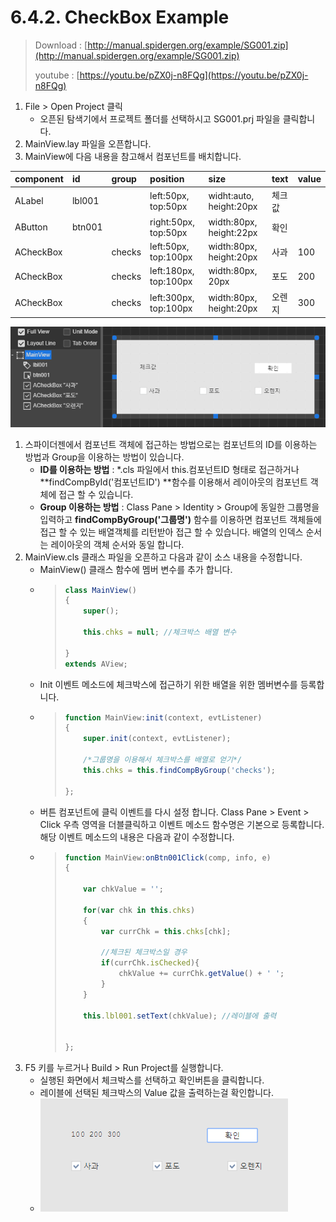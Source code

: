 # 6.4.2. CheckBox Example

> Download : [http://manual.spidergen.org/example/SG001.zip](http://manual.spidergen.org/example/SG001.zip)
>
> youtube : [https://youtu.be/pZX0j-n8FQg](https://youtu.be/pZX0j-n8FQg)

1. File &gt; Open Project 클릭
   * 오픈된 탐색기에서 프로젝트 폴더를 선택하시고 SG001.prj 파일을 클릭합니다.
2. MainView.lay 파일을 오픈합니다.
3. MainView에 다음 내용을 참고해서 컴포넌트를 배치합니다.

| component | id | group | position | size | text | value |
| :--- | :--- | :--- | :--- | :--- | :--- | :--- |
| ALabel | lbl001 |  | left:50px, top:50px | widht:auto, height:20px | 체크값 |  |
| AButton | btn001 |  | right:50px, top:50px | width:80px, height:22px | 확인 |  |
| ACheckBox |  | checks | left:50px, top:100px | width:80px, height:20px | 사과 | 100 |
| ACheckBox |  | checks | left:180px, top:100px | width:80px, 20px | 포도 | 200 |
| ACheckBox |  | checks | left:300px, top:100px | width:80px, height:20px | 오렌지 | 300 |

![](../../.gitbook/assets/chk-ex-004.png)

1. 스파이더젠에서 컴포넌트 객체에 접근하는 방법으로는 컴포넌트의 ID를 이용하는 방법과 Group을 이용하는 방법이 있습니다.
   * **ID를 이용하는 방법** : \*.cls 파일에서 this.컴포넌트ID 형태로 접근하거나 **findCompById\('컴포넌트ID'\) **함수를 이용해서 레이아웃의 컴포넌트 객체에 접근 할 수 있습니다.
   * **Group 이용하는 방법** : Class Pane &gt; Identity &gt; Group에 동일한 그룹명을 입력하고 **findCompByGroup\('그룹명'\)** 함수를 이용하면 컴포넌트 객체들에 접근 할 수 있는 배열객체를 리턴받아 접근 할 수 있습니다. 배열의 인덱스 순서는 레이아웃의 객체 순서와 동일 합니다.
2. MainView.cls 클래스 파일을 오픈하고 다음과 같이 소스 내용을 수정합니다.
   * MainView\(\) 클래스 함수에 멤버 변수를 추가 합니다.  
   * > ```javascript
     > class MainView()
     > {
     >     super();
     >
     >     this.chks = null; //체크박스 배열 변수
     >
     > }
     > extends AView;
     > ```
   * Init 이벤트 메소드에 체크박스에 접근하기 위한 배열을 위한 멤버변수를 등록합니다.
   * > ```javascript
     > function MainView:init(context, evtListener)
     > {
     >     super.init(context, evtListener);
     >     
     >     /*그룹명을 이용해서 체크박스를 배열로 얻기*/
     >     this.chks = this.findCompByGroup('checks');    
     >     
     > };
     > ```
   * 버튼 컴포넌트에 클릭 이벤트를 다시 설정 합니다. Class Pane &gt; Event &gt; Click 우측 영역을 더블클릭하고 이벤트 메소드 함수명은 기본으로 등록합니다. 해당 이벤트 메소드의 내용은 다음과 같이 수정합니다.
   * > ```javascript
     > function MainView:onBtn001Click(comp, info, e)
     > {
     >     
     >     var chkValue = '';
     >     
     >     for(var chk in this.chks)
     >     {
     >         var currChk = this.chks[chk];
     >         
     >         //체크된 체크박스일 경우
     >         if(currChk.isChecked){
     >             chkValue += currChk.getValue() + ' ';
     >         }
     >     }
     >     
     >     this.lbl001.setText(chkValue); //레이블에 출력
     >     
     >     
     > };
     > ```
3. F5 키를 누르거나 Build &gt; Run Project를 실행합니다.
   * 실행된 화면에서 체크박스를 선택하고 확인버튼을 클릭합니다.  
   * 레이블에 선택된 체크박스의 Value 값을 출력하는걸 확인합니다.
   * ![](../../.gitbook/assets/checkbox-ex-005.png)


